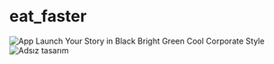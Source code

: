 # eat_faster

![App Launch Your Story in Black Bright Green Cool Corporate Style](https://github.com/user-attachments/assets/6b688cd0-9b2e-4264-a8cb-25227fb802f9)
![Adsız tasarım](https://github.com/user-attachments/assets/b5625112-099f-4329-8af1-5098f06ffaeb)
